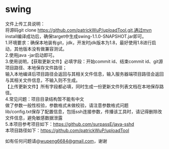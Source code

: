 # swing
文件上传工具说明：<br/>
将源码git clone https://github.com/patrickWuP/uploadTool.git,通过mvn install编译成功后，确保target中生成swing-1.1.0-SNAPSHOT.jar即可。<br/>
1.环境要求：确保本地装有git，jdk，开发时jdk版本为1.8，最好使用1.8进行启动，其他版本没有做兼容测试。<br/>
2.使用java -jar启动即可。<br/>
3.使用说明，【获取更新文件】必填字段：开始commit id、结束commit id、git源项目路径、本地保存文件路径；<br/>
输入本地编译后项目路径会返回与其相关文件信息，输入服务器端项目路径会返回与其相关文件信息，不输入则不生成。<br/>
【上传更新文件】所有字段都必填，同时生成一份更新文件列表文档在本地保存路径。	<br/>
4.常见问题：项目目录结构暂不能有中文<br/>
	   做了参数一般性校验，参数格式未做校验，请注意参数格式问题<br/>
	   lib/config.txt保存了配置信息，包括ssh连接参数，传播该工具时，请记得删除改文件信息，避免敏感数据泄露<br/>
5.本项目参考项目如下：https://github.com/surpassE/java-sshd<br/>
  本项目路径如下：https://github.com/patrickWuP/uploadTool

如有任何问题请@wupeng6684@gmail.com，谢谢
